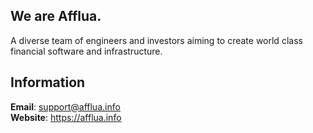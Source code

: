 ## We are Afflua.
A diverse team of engineers and investors aiming to create world class financial software and infrastructure. 

## Information

**Email**: support@afflua.info\
**Website**: https://afflua.info
